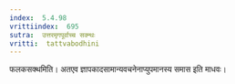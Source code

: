 ```yaml
---
index:  5.4.98
vrittiindex:  695
sutra:  उत्तरमृगपूर्वाच्च सक्न्थः
vritti:  tattvabodhini 
---
```


फलकसक्थमिति। अतएव ज्ञापकादसामान्यवचनेनाप्युपमानस्य समास इति माधवः।

